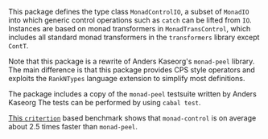 This package defines the type class `MonadControlIO`, a subset of
`MonadIO` into which generic control operations such as `catch` can be
lifted from `IO`.  Instances are based on monad transformers in
`MonadTransControl`, which includes all standard monad transformers in
the `transformers` library except `ContT`.

Note that this package is a rewrite of Anders Kaseorg's `monad-peel`
library.  The main difference is that this package provides CPS style
operators and exploits the `RankNTypes` language extension to simplify
most definitions.

The package includes a copy of the `monad-peel` testsuite written by
Anders Kaseorg The tests can be performed by using `cabal test`.

[This `critertion`](https://github.com/basvandijk/bench-monad-peel-control)
based benchmark shows that `monad-control` is on average about 2.5
times faster than `monad-peel`.
